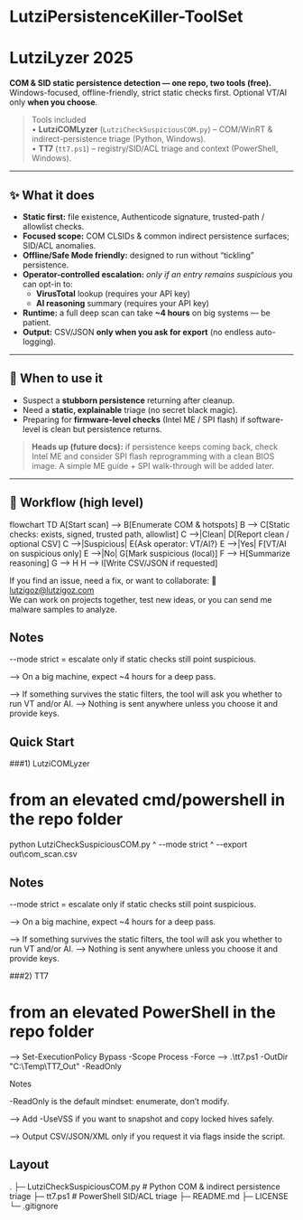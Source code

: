 # LutziPersistenceKiller-ToolSet

# LutziLyzer 2025
**COM & SID static persistence detection — one repo, two tools (free).**  
Windows-focused, offline-friendly, strict static checks first. Optional VT/AI only **when you choose**.

> Tools included  
> • **LutziCOMLyzer** (`LutziCheckSuspiciousCOM.py`) – COM/WinRT & indirect-persistence triage (Python, Windows).  
> • **TT7** (`tt7.ps1`) – registry/SID/ACL triage and context (PowerShell, Windows).

---

## ✨ What it does
- **Static first:** file existence, Authenticode signature, trusted-path / allowlist checks.
- **Focused scope:** COM CLSIDs & common indirect persistence surfaces; SID/ACL anomalies.
- **Offline/Safe Mode friendly:** designed to run without “tickling” persistence.
- **Operator-controlled escalation:** *only if an entry remains suspicious* you can opt-in to:
  - **VirusTotal** lookup (requires your API key)
  - **AI reasoning** summary (requires your API key)
- **Runtime:** a full deep scan can take **~4 hours** on big systems — be patient.
- **Output:** CSV/JSON **only when you ask for export** (no endless auto-logging).

---

## 🧭 When to use it
- Suspect a **stubborn persistence** returning after cleanup.
- Need a **static, explainable** triage (no secret black magic).
- Preparing for **firmware-level checks** (Intel ME / SPI flash) if software-level is clean but persistence returns.

> **Heads up (future docs):** if persistence keeps coming back, check Intel ME and consider SPI flash reprogramming with a clean BIOS image. A simple ME guide + SPI walk-through will be added later.



---
## 🧩 Workflow (high level)

flowchart TD
    A[Start scan] --> B[Enumerate COM & hotspots]
    B --> C[Static checks: exists, signed, trusted path, allowlist]
    C -->|Clean| D[Report clean / optional CSV]
    C -->|Suspicious| E{Ask operator: VT/AI?}
    E -->|Yes| F[VT/AI on suspicious only]
    E -->|No| G[Mark suspicious (local)]
    F --> H[Summarize reasoning]
    G --> H
    H --> I[Write CSV/JSON if requested]



If you find an issue, need a fix, or want to collaborate:
📧 lutzigoz@lutzigoz.com  
We can work on projects together, test new ideas, or you can send me malware samples to analyze.  




## Notes

 --mode strict = escalate only if static checks still point suspicious.

-->  On a big machine, expect ~4 hours for a deep pass.

-->  If something survives the static filters, the tool will ask you whether to run VT and/or AI.
-->  Nothing is sent anywhere unless you choose it and provide keys.


## Quick Start
###1) LutziCOMLyzer
# from an elevated cmd/powershell in the repo folder
python LutziCheckSuspiciousCOM.py ^
  --mode strict ^
  --export out\com_scan.csv


 ## Notes

  --mode strict = escalate only if static checks still point suspicious.

 --> On a big machine, expect ~4 hours for a deep pass.

 --> If something survives the static filters, the tool will ask you whether to run VT and/or AI.
 --> Nothing is sent anywhere unless you choose it and provide keys.

###2) TT7
# from an elevated PowerShell in the repo folder
--> Set-ExecutionPolicy Bypass -Scope Process -Force
--> .\tt7.ps1 -OutDir "C:\Temp\TT7_Out" -ReadOnly

Notes

  -ReadOnly is the default mindset: enumerate, don’t modify.

-->  Add -UseVSS if you want to snapshot and copy locked hives safely.

--> Output CSV/JSON/XML only if you request it via flags inside the script.

## Layout
.
├─ LutziCheckSuspiciousCOM.py   # Python COM & indirect persistence triage
├─ tt7.ps1                      # PowerShell SID/ACL triage
├─ README.md
├─ LICENSE
└─ .gitignore

